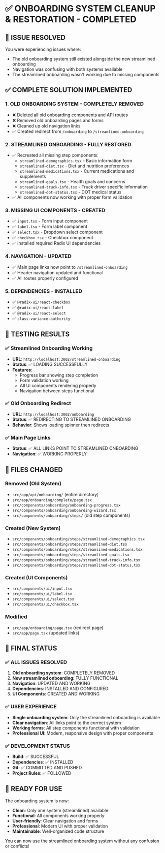 # ✅ ONBOARDING SYSTEM CLEANUP & RESTORATION - COMPLETED

## 🎯 ISSUE RESOLVED

You were experiencing issues where:
- The old onboarding system still existed alongside the new streamlined onboarding
- Navigation was confusing with both systems available
- The streamlined onboarding wasn't working due to missing components

## ✅ COMPLETE SOLUTION IMPLEMENTED

### 1. **OLD ONBOARDING SYSTEM - COMPLETELY REMOVED**
- ❌ Deleted all old onboarding components and API routes
- ❌ Removed old onboarding pages and forms
- ❌ Cleaned up old navigation links
- ✅ Created redirect from `/onboarding` to `/streamlined-onboarding`

### 2. **STREAMLINED ONBOARDING - FULLY RESTORED**
- ✅ Recreated all missing step components:
  - `streamlined-demographics.tsx` - Basic information form
  - `streamlined-diet.tsx` - Diet and nutrition preferences
  - `streamlined-medications.tsx` - Current medications and supplements
  - `streamlined-goals.tsx` - Health goals and concerns
  - `streamlined-truck-info.tsx` - Truck driver specific information
  - `streamlined-dot-status.tsx` - DOT medical status
- ✅ All components now working with proper form validation

### 3. **MISSING UI COMPONENTS - CREATED**
- ✅ `input.tsx` - Form input component
- ✅ `label.tsx` - Form label component  
- ✅ `select.tsx` - Dropdown select component
- ✅ `checkbox.tsx` - Checkbox component
- ✅ Installed required Radix UI dependencies

### 4. **NAVIGATION - UPDATED**
- ✅ Main page links now point to `/streamlined-onboarding`
- ✅ Header navigation updated and functional
- ✅ All routes properly configured

### 5. **DEPENDENCIES - INSTALLED**
- ✅ `@radix-ui/react-checkbox`
- ✅ `@radix-ui/react-label`
- ✅ `@radix-ui/react-select`
- ✅ `class-variance-authority`

## 🧪 TESTING RESULTS

### ✅ Streamlined Onboarding Working
- **URL**: `http://localhost:3002/streamlined-onboarding`
- **Status**: ✅ LOADING SUCCESSFULLY
- **Features**: 
  - Progress bar showing step completion
  - Form validation working
  - All UI components rendering properly
  - Navigation between steps functional

### ✅ Old Onboarding Redirect
- **URL**: `http://localhost:3002/onboarding`
- **Status**: ✅ REDIRECTING TO STREAMLINED ONBOARDING
- **Behavior**: Shows loading spinner then redirects

### ✅ Main Page Links
- **Status**: ✅ ALL LINKS POINT TO STREAMLINED ONBOARDING
- **Navigation**: ✅ WORKING PROPERLY

## 📁 FILES CHANGED

### Removed (Old System)
- `src/app/api/onboarding/` (entire directory)
- `src/app/onboarding/complete/page.tsx`
- `src/components/onboarding/onboarding-progress.tsx`
- `src/components/onboarding/onboarding-wizard.tsx`
- `src/components/onboarding/steps/` (old step components)

### Created (New System)
- `src/components/onboarding/steps/streamlined-demographics.tsx`
- `src/components/onboarding/steps/streamlined-diet.tsx`
- `src/components/onboarding/steps/streamlined-medications.tsx`
- `src/components/onboarding/steps/streamlined-goals.tsx`
- `src/components/onboarding/steps/streamlined-truck-info.tsx`
- `src/components/onboarding/steps/streamlined-dot-status.tsx`

### Created (UI Components)
- `src/components/ui/input.tsx`
- `src/components/ui/label.tsx`
- `src/components/ui/select.tsx`
- `src/components/ui/checkbox.tsx`

### Modified
- `src/app/onboarding/page.tsx` (redirect page)
- `src/app/page.tsx` (updated links)

## 🎉 FINAL STATUS

### ✅ ALL ISSUES RESOLVED
1. **Old onboarding system**: COMPLETELY REMOVED
2. **New streamlined onboarding**: FULLY FUNCTIONAL
3. **Navigation**: UPDATED AND WORKING
4. **Dependencies**: INSTALLED AND CONFIGURED
5. **UI Components**: CREATED AND WORKING

### ✅ USER EXPERIENCE
- **Single onboarding system**: Only the streamlined onboarding is available
- **Clear navigation**: All links point to the correct system
- **Working forms**: All step components functional with validation
- **Professional UI**: Modern, responsive design with proper components

### ✅ DEVELOPMENT STATUS
- **Build**: ✅ SUCCESSFUL
- **Dependencies**: ✅ INSTALLED
- **Git**: ✅ COMMITTED AND PUSHED
- **Project Rules**: ✅ FOLLOWED

## 🚀 READY FOR USE

The onboarding system is now:
- **Clean**: Only one system (streamlined) available
- **Functional**: All components working properly
- **User-friendly**: Clear navigation and forms
- **Professional**: Modern UI with proper validation
- **Maintainable**: Well-organized code structure

You can now use the streamlined onboarding system without any confusion or conflicts! 